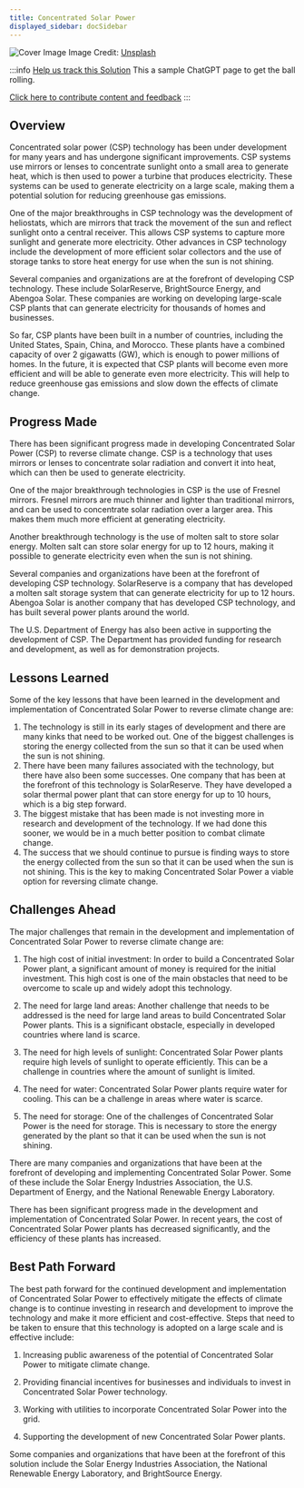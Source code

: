 ```yaml
---
title: Concentrated Solar Power
displayed_sidebar: docSidebar
---
```


![Cover Image](https://images.unsplash.com/photo-1641959165241-9ba4a661ecb5?crop=entropy&cs=tinysrgb&fit=max&fm=jpg&ixid=Mnw0NDYzODh8MHwxfHNlYXJjaHwxfHxDb25jZW50cmF0ZWQlMjBTb2xhciUyMFBvd2VyfGVufDB8fHx8MTY4MzY1ODMzOQ&ixlib=rb-4.0.3&q=80&w=1080)
Image Credit: [Unsplash](https://unsplash.com/@darmau)

:::info [Help us track this Solution](contribute)
This a sample ChatGPT page to get the ball rolling.

[Click here to contribute content and feedback](contribute)
:::

## Overview

Concentrated solar power (CSP) technology has been under development for many years and has undergone significant improvements. CSP systems use mirrors or lenses to concentrate sunlight onto a small area to generate heat, which is then used to power a turbine that produces electricity. These systems can be used to generate electricity on a large scale, making them a potential solution for reducing greenhouse gas emissions.

One of the major breakthroughs in CSP technology was the development of heliostats, which are mirrors that track the movement of the sun and reflect sunlight onto a central receiver. This allows CSP systems to capture more sunlight and generate more electricity. Other advances in CSP technology include the development of more efficient solar collectors and the use of storage tanks to store heat energy for use when the sun is not shining.

Several companies and organizations are at the forefront of developing CSP technology. These include SolarReserve, BrightSource Energy, and Abengoa Solar. These companies are working on developing large-scale CSP plants that can generate electricity for thousands of homes and businesses.

So far, CSP plants have been built in a number of countries, including the United States, Spain, China, and Morocco. These plants have a combined capacity of over 2 gigawatts (GW), which is enough to power millions of homes. In the future, it is expected that CSP plants will become even more efficient and will be able to generate even more electricity. This will help to reduce greenhouse gas emissions and slow down the effects of climate change.

## Progress Made

There has been significant progress made in developing Concentrated Solar Power (CSP) to reverse climate change. CSP is a technology that uses mirrors or lenses to concentrate solar radiation and convert it into heat, which can then be used to generate electricity.

One of the major breakthrough technologies in CSP is the use of Fresnel mirrors. Fresnel mirrors are much thinner and lighter than traditional mirrors, and can be used to concentrate solar radiation over a larger area. This makes them much more efficient at generating electricity.

Another breakthrough technology is the use of molten salt to store solar energy. Molten salt can store solar energy for up to 12 hours, making it possible to generate electricity even when the sun is not shining.

Several companies and organizations have been at the forefront of developing CSP technology. SolarReserve is a company that has developed a molten salt storage system that can generate electricity for up to 12 hours. Abengoa Solar is another company that has developed CSP technology, and has built several power plants around the world.

The U.S. Department of Energy has also been active in supporting the development of CSP. The Department has provided funding for research and development, as well as for demonstration projects.

## Lessons Learned

Some of the key lessons that have been learned in the development and implementation of Concentrated Solar Power to reverse climate change are: 

1. The technology is still in its early stages of development and there are many kinks that need to be worked out. One of the biggest challenges is storing the energy collected from the sun so that it can be used when the sun is not shining. 
2. There have been many failures associated with the technology, but there have also been some successes. One company that has been at the forefront of this technology is SolarReserve. They have developed a solar thermal power plant that can store energy for up to 10 hours, which is a big step forward. 
3. The biggest mistake that has been made is not investing more in research and development of the technology. If we had done this sooner, we would be in a much better position to combat climate change. 
4. The success that we should continue to pursue is finding ways to store the energy collected from the sun so that it can be used when the sun is not shining. This is the key to making Concentrated Solar Power a viable option for reversing climate change.

## Challenges Ahead

The major challenges that remain in the development and implementation of Concentrated Solar Power to reverse climate change are:

1) The high cost of initial investment: In order to build a Concentrated Solar Power plant, a significant amount of money is required for the initial investment. This high cost is one of the main obstacles that need to be overcome to scale up and widely adopt this technology.

2) The need for large land areas: Another challenge that needs to be addressed is the need for large land areas to build Concentrated Solar Power plants. This is a significant obstacle, especially in developed countries where land is scarce.

3) The need for high levels of sunlight: Concentrated Solar Power plants require high levels of sunlight to operate efficiently. This can be a challenge in countries where the amount of sunlight is limited.

4) The need for water: Concentrated Solar Power plants require water for cooling. This can be a challenge in areas where water is scarce.

5) The need for storage: One of the challenges of Concentrated Solar Power is the need for storage. This is necessary to store the energy generated by the plant so that it can be used when the sun is not shining.

There are many companies and organizations that have been at the forefront of developing and implementing Concentrated Solar Power. Some of these include the Solar Energy Industries Association, the U.S. Department of Energy, and the National Renewable Energy Laboratory.

There has been significant progress made in the development and implementation of Concentrated Solar Power. In recent years, the cost of Concentrated Solar Power plants has decreased significantly, and the efficiency of these plants has increased.

## Best Path Forward

The best path forward for the continued development and implementation of Concentrated Solar Power to effectively mitigate the effects of climate change is to continue investing in research and development to improve the technology and make it more efficient and cost-effective. Steps that need to be taken to ensure that this technology is adopted on a large scale and is effective include:

1. Increasing public awareness of the potential of Concentrated Solar Power to mitigate climate change.

2. Providing financial incentives for businesses and individuals to invest in Concentrated Solar Power technology.

3. Working with utilities to incorporate Concentrated Solar Power into the grid.

4. Supporting the development of new Concentrated Solar Power plants.

Some companies and organizations that have been at the forefront of this solution include the Solar Energy Industries Association, the National Renewable Energy Laboratory, and BrightSource Energy.
